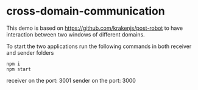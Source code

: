 # cross-domain-communication

This demo is based on https://github.com/krakenjs/post-robot to have interaction between two windows of different domains.

To start the two applications run the following commands in both receiver and sender folders

```
npm i
npm start
```
receiver on the port: 3001
sender on the port: 3000

